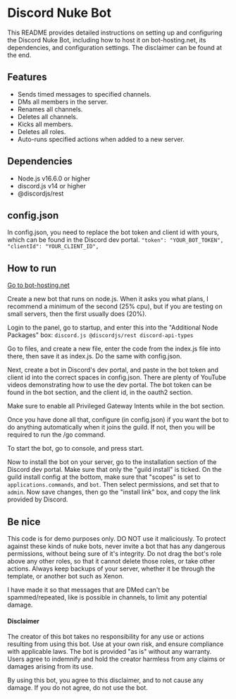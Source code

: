 
# Discord Nuke Bot

This README provides detailed instructions on setting up and configuring the Discord Nuke Bot, including how to host it on bot-hosting.net, its dependencies, and configuration settings. The disclaimer can be found at the end.



## Features

- Sends timed messages to specified channels.
- DMs all members in the server.
- Renames all channels.
- Deletes all channels.
- Kicks all members.
- Deletes all roles.
- Auto-runs specified actions when added to a new server.

## Dependencies


- Node.js v16.6.0 or higher
- discord.js v14 or higher
- @discordjs/rest
## config.json

In config.json, you need to replace the bot token and client id with yours, which can be found in the Discord dev portal.
    `"token": "YOUR_BOT_TOKEN",`
    `"clientId": "YOUR_CLIENT_ID",`
## How to run

[Go to bot-hosting.net](https://bot-hosting.net/?aff=935849927832109176)

Create a new bot that runs on node.js.
When it asks you what plans, I recommend a minimum of the second (25% cpu), but if you are testing on small servers, then the first usually does (20%).

Login to the panel, go to startup, and enter this into the "Additional Node Packages" box: `discord.js @discordjs/rest discord-api-types`

Go to files, and create a new file, enter the code from the index.js file into there, then save it as index.js.
Do the same with config.json.

Next, create a bot in Discord's dev portal, and paste in the bot token and client id into the correct spaces in config.json. There are plenty of YouTube videos demonstrating how to use the dev portal. The bot token can be found in the bot section, and the client id, in the oauth2 section.

Make sure to enable all Privileged Gateway Intents while in the bot section.

Once you have done all that, configure (in config.json) if you want the bot to do anything automatically when it joins the guild. If not, then you will be required to run the /go command.

To start the bot, go to console, and press start.

Now to install the bot on your server, go to the installation section of the Discord dev portal. Make sure that only the "guild install" is ticked. On the guild install config at the bottom, make sure that "scopes" is set to `applications.commands`, and `bot`.
Then select permissions, and set that to `admin`. Now save changes, then go the "install link" box, and copy the link provided by Discord.


## Be nice

This code is for demo purposes only. DO NOT use it maliciously. To protect against these kinds of nuke bots, never invite a bot that has any dangerous permissions, without being sure of it's integrity. Do not drag the bot's role above any other roles, so that it cannot delete those roles, or take other actions. Always keep backups of your server, whether it be through the template, or another bot such as Xenon.

I have made it so that messages that are DMed can't be spammed/repeated, like is possible in channels, to limit any potential damage.

#### Disclaimer

The creator of this bot takes no responsibility for any use or actions resulting from using this bot. Use at your own risk, and ensure compliance with applicable laws. The bot is provided "as is" without any warranty. Users agree to indemnify and hold the creator harmless from any claims or damages arising from its use.

By using this bot, you agree to this disclaimer, and to not cause any damage. If you do not agree, do not use the bot.
